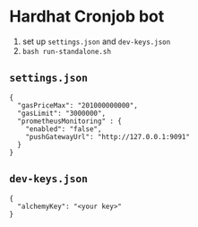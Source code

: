 # Hardhat Cronjob bot
1. set up `settings.json` and `dev-keys.json`
1. `bash run-standalone.sh`

## `settings.json`
```
{
  "gasPriceMax": "201000000000",
  "gasLimit": "3000000",
  "prometheusMonitoring" : {
    "enabled": "false",
    "pushGatewayUrl": "http://127.0.0.1:9091"
  }
}
```
## `dev-keys.json`
```
{
  "alchemyKey": "<your key>"
}
```
